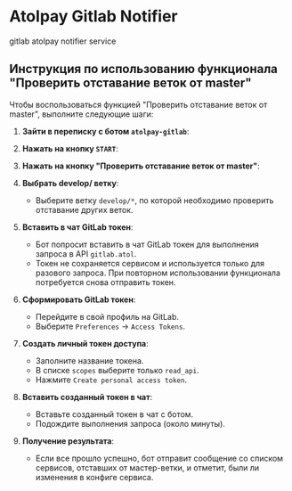 # Atolpay Gitlab Notifier

gitlab atolpay notifier service



## Инструкция по использованию функционала "Проверить отставание веток от master"

Чтобы воспользоваться функцией "Проверить отставание веток от master", выполните следующие шаги:

1. **Зайти в переписку с ботом `atolpay-gitlab`**:

2. **Нажать на кнопку `START`**:

3. **Нажать на кнопку "Проверить отставание веток от master"**:

4. **Выбрать develop/ ветку**:
   - Выберите ветку `develop/*`, по которой необходимо проверить отставание других веток.

5. **Вставить в чат GitLab токен**:
   - Бот попросит вставить в чат GitLab токен для выполнения запроса в API `gitlab.atol`.
   - Токен не сохраняется сервисом и используется только для разового запроса. При повторном использовании функционала потребуется снова отправить токен.

6. **Сформировать GitLab токен**:
   - Перейдите в свой профиль на GitLab.
   - Выберите `Preferences` -> `Access Tokens`.

7. **Создать личный токен доступа**:
   - Заполните название токена.
   - В списке `scopes` выберите только `read_api`.
   - Нажмите `Create personal access token`.

8. **Вставить созданный токен в чат**:
   - Вставьте созданный токен в чат с ботом.
   - Подождите выполнения запроса (около минуты).

9. **Получение результата**:
   - Если все прошло успешно, бот отправит сообщение со списком сервисов, отставших от мастер-ветки, и отметит, были ли изменения в конфиге сервиса.
